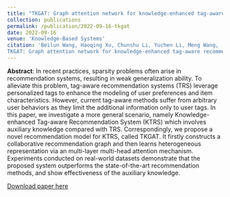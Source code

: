 ```yaml
---
title: "TKGAT: Graph attention network for knowledge-enhanced tag-aware recommendation system"
collection: publications
permalink: /publication/2022-09-16-tkgat
date: 2022-09-16
venue: 'Knowledge-Based Systems'
citation: 'Beilun Wang, Haoqing Xu, Chunshu Li, Yuchen Li, Meng Wang,
TKGAT: Graph attention network for knowledge-enhanced tag-aware recommendation system, Knowledge-Based Systems, Volume 257, 2022, 109903, ISSN 0950-7051, https://doi.org/10.1016/j.knosys.2022.109903.'
---
```

**Abstract**: In recent practices, sparsity problems often arise in recommendation systems, resulting in weak generalization ability. To alleviate this problem, tag-aware recommendation systems (TRS) leverage personalized tags to enhance the modeling of user preferences and item characteristics. However, current tag-aware methods suffer from arbitrary user behaviors as they limit the additional information only to user tags. In this paper, we investigate a more general scenario, namely Knowledge-enhanced Tag-aware Recommendation System (KTRS) which involves auxiliary knowledge compared with TRS. Correspondingly, we propose a novel recommendation model for KTRS, called TKGAT. It firstly constructs a collaborative recommendation graph and then learns heterogeneous representation via an multi-layer multi-head attention mechanism. Experiments conducted on real-world datasets demonstrate that the proposed system outperforms the state-of-the-art recommendation methods, and show effectiveness of the auxiliary knowledge.

[Download paper here](http://voyageofsean.github.io/files/tkgat-kbs.pdf)